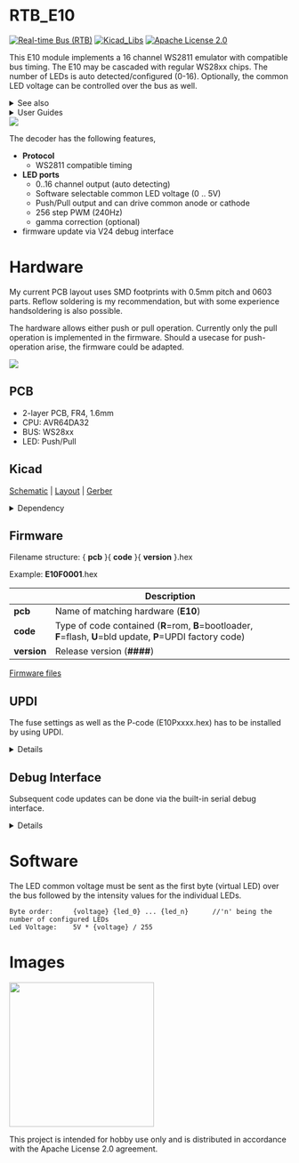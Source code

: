# RTB_E10
[![Real-time Bus (RTB)](https://img.shields.io/badge/RTB_Project-FF6699)](https://www.rtb4dcc.de)
[![Kicad_Libs](https://img.shields.io/badge/Kicad_Libs-29C7FF)](https://github.com/git4dcc/RTB_SamacSys)
[![Apache License 2.0](https://img.shields.io/badge/license-Apache%20License%202.0-lightgray)](https://www.apache.org/licenses/LICENSE-2.0)

This E10 module implements a 16 channel WS2811 emulator with compatible bus timing. The E10 may be cascaded with regular WS28xx chips. The number of LEDs is auto detected/configured (0-16). Optionally, the common LED voltage can be controlled over the bus as well.

<details>
<summary>See also</summary>

- [RTB_E13](https://github.com/git4dcc/RTB_E13)
- [RTB_E15](https://github.com/git4dcc/RTB_E15)

</details>

<details>
<summary>User Guides</summary>

- [User Guide - DE](https://rtb4dcc.de/ws2811_guide_de/)
- User Guide - EN

</details>

<img src="https://rtb4dcc.de/wp-content/uploads/2024/04/E10_1.png">

The decoder has the following features,
- **Protocol**
  - WS2811 compatible timing
- **LED ports**
  - 0..16 channel output (auto detecting)
  - Software selectable common LED voltage (0 .. 5V)
  - Push/Pull output and can drive common anode or cathode
  - 256 step PWM (240Hz)
  - gamma correction (optional)
- firmware update via V24 debug interface

# Hardware
My current PCB layout uses SMD footprints with 0.5mm pitch and 0603 parts. Reflow soldering is my recommendation, but with some experience handsoldering is also possible.

The hardware allows either push or pull operation. Currently only the pull operation is implemented in the firmware. Should a usecase for push-operation arise, the firmware could be adapted.

<img src=https://rtb4dcc.de/wp-content/uploads/2024/07/un_E10_4.png>

## PCB

- 2-layer PCB, FR4, 1.6mm
- CPU: AVR64DA32
- BUS: WS28xx
- LED: Push/Pull

## Kicad
[Schematic](doc/E10_schematic.pdf) | [Layout](doc/E10_layout.pdf) | [Gerber](gerber)

<details>
<summary>Dependency</summary>

Requires my Kicad project library [RTB_SamacSys](https://github.com/git4dcc/RTB_SamacSys) in the same directory tree.

</details>

## Firmware
Filename structure: { **pcb** }{ **code** }{ **version** }.hex

Example: **E10F0001**.hex

|   | Description |
| --- | --- |
| **pcb** | Name of matching hardware (**E10**) |
| **code** | Type of code contained (**R**=rom, **B**=bootloader, **F**=flash, **U**=bld update, **P**=UPDI factory code) |
| **version** | Release version (**####**) |

[Firmware files](firmware)

## UPDI
The fuse settings as well as the P-code (E10Pxxxx.hex) has to be installed by using UPDI.<br>

<details>
<summary>Details</summary>

<img src=https://rtb4dcc.de/wp-content/uploads/2024/07/un_E10_4.jpg>

| Fuse Setting | P-Code Install |
| --- | --- |
|<img src="https://rtb4dcc.de/wp-content/uploads/2024/07/un_E10_Fuses.png" width=500>|<img src="https://rtb4dcc.de/wp-content/uploads/2024/07/un_E10_Mem.png" width=500>|

</details>

## Debug Interface
Subsequent code updates can be done via the built-in serial debug interface.<br>

<details>
<summary>Details</summary>

- connect the serial cable **(1Mb, 8N1, RTS/CTS)**
- press 'break' within the VT100 terminal to bump the module to console prompt
- upload the firmware file (E10Fxxxx.hex)
- for more details, refer to the 'User Guide'

  <img src="https://rtb4dcc.de/wp-content/uploads/2024/07/un_E10_Rom.png">
</details>

# Software
The LED common voltage must be sent as the first byte (virtual LED) over the bus followed by the intensity values for the individual LEDs.

```
Byte order:     {voltage} {led_0} ... {led_n}      //'n' being the number of configured LEDs
Led Voltage:    5V * {voltage} / 255
```

# Images
<img src=https://rtb4dcc.de/wp-content/uploads/2024/02/E10_3.jpg width=260>

This project is intended for hobby use only and is distributed in accordance with the Apache License 2.0 agreement.
